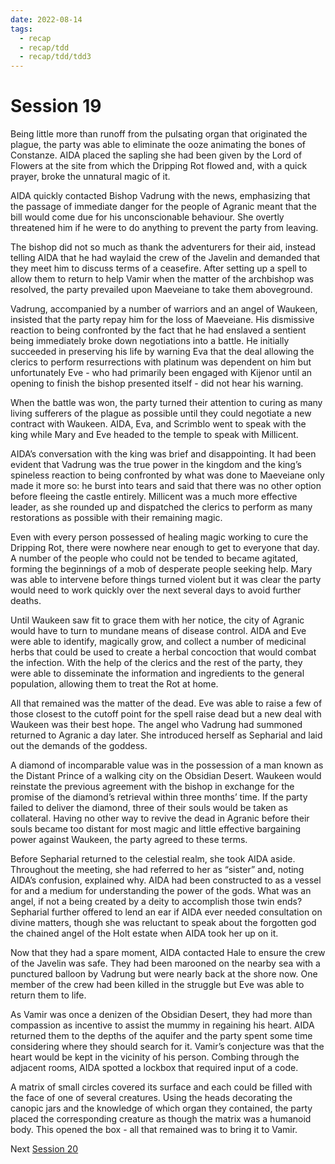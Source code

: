 ```yaml
---
date: 2022-08-14
tags:
  - recap
  - recap/tdd
  - recap/tdd/tdd3
---
```

# Session 19

Being little more than runoff from the pulsating organ that originated the plague, the party was able to eliminate the ooze animating the bones of Constanze. AIDA placed the sapling she had been given by the Lord of Flowers at the site from which the Dripping Rot flowed and, with a quick prayer, broke the unnatural magic of it.

AIDA quickly contacted Bishop Vadrung with the news, emphasizing that the passage of immediate danger for the people of Agranic meant that the bill would come due for his unconscionable behaviour. She overtly threatened him if he were to do anything to prevent the party from leaving.

The bishop did not so much as thank the adventurers for their aid, instead telling AIDA that he had waylaid the crew of the Javelin and demanded that they meet him to discuss terms of a ceasefire. After setting up a spell to allow them to return to help Vamir when the matter of the archbishop was resolved, the party prevailed upon Maeveiane to take them aboveground.

Vadrung, accompanied by a number of warriors and an angel of Waukeen, insisted that the party repay him for the loss of Maeveiane. His dismissive reaction to being confronted by the fact that he had enslaved a sentient being immediately broke down negotiations into a battle. He initially succeeded in preserving his life by warning Eva that the deal allowing the clerics to perform resurrections with platinum was dependent on him but unfortunately Eve - who had primarily been engaged with Kijenor until an opening to finish the bishop presented itself - did not hear his warning.

When the battle was won, the party turned their attention to curing as many living sufferers of the plague as possible until they could negotiate a new contract with Waukeen. AIDA, Eva, and Scrimblo went to speak with the king while Mary and Eve headed to the temple to speak with Millicent.

AIDA’s conversation with the king was brief and disappointing. It had been evident that Vadrung was the true power in the kingdom and the king’s spineless reaction to being confronted by what was done to Maeveiane only made it more so: he burst into tears and said that there was no other option before fleeing the castle entirely. Millicent was a much more effective leader, as she rounded up and dispatched the clerics to perform as many restorations as possible with their remaining magic.

Even with every person possessed of healing magic working to cure the Dripping Rot, there were nowhere near enough to get to everyone that day. A number of the people who could not be tended to became agitated, forming the beginnings of a mob of desperate people seeking help. Mary was able to intervene before things turned violent but it was clear the party would need to work quickly over the next several days to avoid further deaths.

Until Waukeen saw fit to grace them with her notice, the city of Agranic would have to turn to mundane means of disease control. AIDA and Eve were able to identify, magically grow, and collect a number of medicinal herbs that could be used to create a herbal concoction that would combat the infection. With the help of the clerics and the rest of the party, they were able to disseminate the information and ingredients to the general population, allowing them to treat the Rot at home.

All that remained was the matter of the dead. Eve was able to raise a few of those closest to the cutoff point for the spell raise dead but a new deal with Waukeen was their best hope. The angel who Vadrung had summoned returned to Agranic a day later. She introduced herself as Sepharial and laid out the demands of the goddess.

A diamond of incomparable value was in the possession of a man known as the Distant Prince of a walking city on the Obsidian Desert. Waukeen would reinstate the previous agreement with the bishop in exchange for the promise of the diamond’s retrieval within three months’ time. If the party failed to deliver the diamond, three of their souls would be taken as collateral. Having no other way to revive the dead in Agranic before their souls became too distant for most magic and little effective bargaining power against Waukeen, the party agreed to these terms.

Before Sepharial returned to the celestial realm, she took AIDA aside. Throughout the meeting, she had referred to her as “sister” and, noting AIDA’s confusion, explained why. AIDA had been constructed to as a vessel for and a medium for understanding the power of the gods. What was an angel, if not a being created by a deity to accomplish those twin ends? Sepharial further offered to lend an ear if AIDA ever needed consultation on divine matters, though she was reluctant to speak about the forgotten god the chained angel of the Holt estate when AIDA took her up on it.

Now that they had a spare moment, AIDA contacted Hale to ensure the crew of the Javelin was safe. They had been marooned on the nearby sea with a punctured balloon by Vadrung but were nearly back at the shore now. One member of the crew had been killed in the struggle but Eve was able to return them to life.

As Vamir was once a denizen of the Obsidian Desert, they had more than compassion as incentive to assist the mummy in regaining his heart. AIDA returned them to the depths of the aquifer and the party spent some time considering where they should search for it. Vamir’s conjecture was that the heart would be kept in the vicinity of his person. Combing through the adjacent rooms, AIDA spotted a lockbox that required input of a code.

A matrix of small circles covered its surface and each could be filled with the face of one of several creatures. Using the heads decorating the canopic jars and the knowledge of which organ they contained, the party placed the corresponding creature as though the matrix was a humanoid body. This opened the box - all that remained was to bring it to Vamir.

Next
[Session 20](Recaps/Auril%20Adventures/Campaign%203%20-%20A%20Wasteland%20of%20Flesh/Session%2020.md)